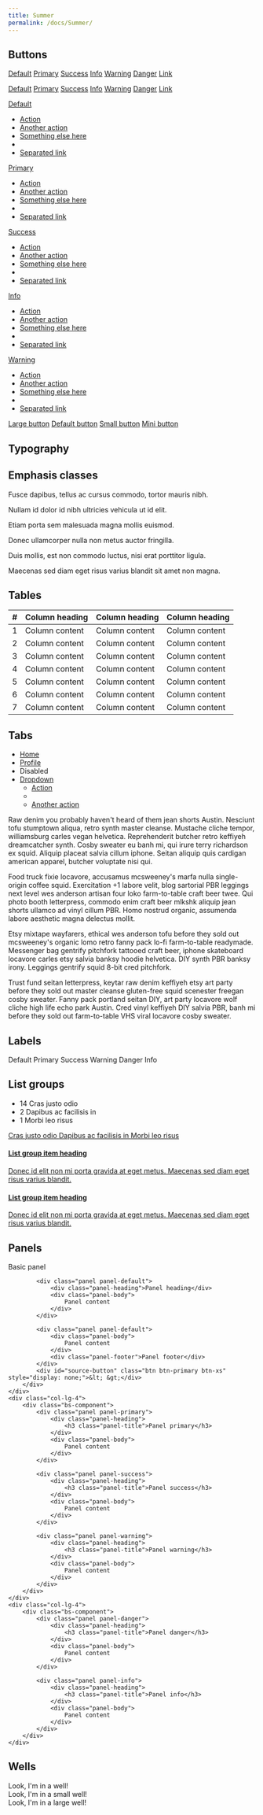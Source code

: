 ```yaml
---
title: Summer
permalink: /docs/Summer/
---
```



## Buttons
<p>
<a href="#" class="btn btn-default">Default</a>
<a href="#" class="btn btn-primary">Primary</a>
<a href="#" class="btn btn-success">Success</a>
<a href="#" class="btn btn-info">Info</a>
<a href="#" class="btn btn-warning">Warning</a>
<a href="#" class="btn btn-danger">Danger</a>
<a href="#" class="btn btn-link">Link</a>
</p><p>
<a href="#" class="btn btn-default disabled">Default</a>
<a href="#" class="btn btn-primary disabled">Primary</a>
<a href="#" class="btn btn-success disabled">Success</a>
<a href="#" class="btn btn-info disabled">Info</a>
<a href="#" class="btn btn-warning disabled">Warning</a>
<a href="#" class="btn btn-danger disabled">Danger</a>
<a href="#" class="btn btn-link disabled">Link</a>
</p><p>
<div class="btn-group">
  <a href="#" class="btn btn-default">Default</a>
  <a href="#" class="btn btn-default dropdown-toggle" data-toggle="dropdown"><span class="caret"></span></a>
  <ul class="dropdown-menu">
    <li><a href="#">Action</a></li>
    <li><a href="#">Another action</a></li>
    <li><a href="#">Something else here</a></li>
    <li class="divider"></li>
    <li><a href="#">Separated link</a></li>
  </ul>
</div>

<div class="btn-group">
  <a href="#" class="btn btn-primary">Primary</a>
  <a href="#" class="btn btn-primary dropdown-toggle" data-toggle="dropdown"><span class="caret"></span></a>
  <ul class="dropdown-menu">
    <li><a href="#">Action</a></li>
    <li><a href="#">Another action</a></li>
    <li><a href="#">Something else here</a></li>
    <li class="divider"></li>
    <li><a href="#">Separated link</a></li>
  </ul>
</div>

<div class="btn-group">
  <a href="#" class="btn btn-success">Success</a>
  <a href="#" class="btn btn-success dropdown-toggle" data-toggle="dropdown"><span class="caret"></span></a>
  <ul class="dropdown-menu">
    <li><a href="#">Action</a></li>
    <li><a href="#">Another action</a></li>
    <li><a href="#">Something else here</a></li>
    <li class="divider"></li>
    <li><a href="#">Separated link</a></li>
  </ul>
</div>

<div class="btn-group">
  <a href="#" class="btn btn-info">Info</a>
  <a href="#" class="btn btn-info dropdown-toggle" data-toggle="dropdown"><span class="caret"></span></a>
  <ul class="dropdown-menu">
    <li><a href="#">Action</a></li>
    <li><a href="#">Another action</a></li>
    <li><a href="#">Something else here</a></li>
    <li class="divider"></li>
    <li><a href="#">Separated link</a></li>
  </ul>
</div>

<div class="btn-group">
  <a href="#" class="btn btn-warning">Warning</a>
  <a href="#" class="btn btn-warning dropdown-toggle" data-toggle="dropdown"><span class="caret"></span></a>
  <ul class="dropdown-menu">
    <li><a href="#">Action</a></li>
    <li><a href="#">Another action</a></li>
    <li><a href="#">Something else here</a></li>
    <li class="divider"></li>
    <li><a href="#">Separated link</a></li>
  </ul>
</div>
</p><p>

<a href="#" class="btn btn-primary btn-lg">Large button</a>
<a href="#" class="btn btn-primary">Default button</a>
<a href="#" class="btn btn-primary btn-sm">Small button</a>
<a href="#" class="btn btn-primary btn-xs">Mini button</a>
</p>


## Typography

<h2>Emphasis classes</h2>
<p class="text-muted">Fusce dapibus, tellus ac cursus commodo, tortor mauris nibh.</p>
<p class="text-primary">Nullam id dolor id nibh ultricies vehicula ut id elit.</p>
<p class="text-warning">Etiam porta sem malesuada magna mollis euismod.</p>
<p class="text-danger">Donec ullamcorper nulla non metus auctor fringilla.</p>
<p class="text-success">Duis mollis, est non commodo luctus, nisi erat porttitor ligula.</p>
<p class="text-info">Maecenas sed diam eget risus varius blandit sit amet non magna.</p>


## Tables

<table class="table table-striped table-hover ">
  <thead>
    <tr>
      <th>#</th>
      <th>Column heading</th>
      <th>Column heading</th>
      <th>Column heading</th>
    </tr>
  </thead>
  <tbody>
    <tr>
      <td>1</td>
      <td>Column content</td>
      <td>Column content</td>
      <td>Column content</td>
    </tr>
    <tr>
      <td>2</td>
      <td>Column content</td>
      <td>Column content</td>
      <td>Column content</td>
    </tr>
    <tr class="info">
      <td>3</td>
      <td>Column content</td>
      <td>Column content</td>
      <td>Column content</td>
    </tr>
    <tr class="success">
      <td>4</td>
      <td>Column content</td>
      <td>Column content</td>
      <td>Column content</td>
    </tr>
    <tr class="danger">
      <td>5</td>
      <td>Column content</td>
      <td>Column content</td>
      <td>Column content</td>
    </tr>
    <tr class="warning">
      <td>6</td>
      <td>Column content</td>
      <td>Column content</td>
      <td>Column content</td>
    </tr>
    <tr class="active">
      <td>7</td>
      <td>Column content</td>
      <td>Column content</td>
      <td>Column content</td>
    </tr>
  </tbody>
</table>


## Tabs

<ul class="nav nav-tabs">
  <li class="active"><a href="#home" data-toggle="tab">Home</a></li>
  <li><a href="#profile" data-toggle="tab">Profile</a></li>
  <li class="disabled"><a>Disabled</a></li>
  <li class="dropdown">
    <a class="dropdown-toggle" data-toggle="dropdown" href="#">
      Dropdown <span class="caret"></span>
    </a>
    <ul class="dropdown-menu">
      <li><a href="#dropdown1" data-toggle="tab">Action</a></li>
      <li class="divider"></li>
      <li><a href="#dropdown2" data-toggle="tab">Another action</a></li>
    </ul>
  </li>
</ul>
<div id="myTabContent" class="tab-content">
  <div class="tab-pane fade active in" id="home">
    <p>Raw denim you probably haven't heard of them jean shorts Austin. Nesciunt tofu stumptown aliqua, retro synth master cleanse. Mustache cliche tempor, williamsburg carles vegan helvetica. Reprehenderit butcher retro keffiyeh dreamcatcher synth. Cosby sweater eu banh mi, qui irure terry richardson ex squid. Aliquip placeat salvia cillum iphone. Seitan aliquip quis cardigan american apparel, butcher voluptate nisi qui.</p>
  </div>
  <div class="tab-pane fade" id="profile">
    <p>Food truck fixie locavore, accusamus mcsweeney's marfa nulla single-origin coffee squid. Exercitation +1 labore velit, blog sartorial PBR leggings next level wes anderson artisan four loko farm-to-table craft beer twee. Qui photo booth letterpress, commodo enim craft beer mlkshk aliquip jean shorts ullamco ad vinyl cillum PBR. Homo nostrud organic, assumenda labore aesthetic magna delectus mollit.</p>
  </div>
  <div class="tab-pane fade" id="dropdown1">
    <p>Etsy mixtape wayfarers, ethical wes anderson tofu before they sold out mcsweeney's organic lomo retro fanny pack lo-fi farm-to-table readymade. Messenger bag gentrify pitchfork tattooed craft beer, iphone skateboard locavore carles etsy salvia banksy hoodie helvetica. DIY synth PBR banksy irony. Leggings gentrify squid 8-bit cred pitchfork.</p>
  </div>
  <div class="tab-pane fade" id="dropdown2">
    <p>Trust fund seitan letterpress, keytar raw denim keffiyeh etsy art party before they sold out master cleanse gluten-free squid scenester freegan cosby sweater. Fanny pack portland seitan DIY, art party locavore wolf cliche high life echo park Austin. Cred vinyl keffiyeh DIY salvia PBR, banh mi before they sold out farm-to-table VHS viral locavore cosby sweater.</p>
  </div>
</div>

## Labels

<p>
<span class="label label-default">Default</span>
<span class="label label-primary">Primary</span>
<span class="label label-success">Success</span>
<span class="label label-warning">Warning</span>
<span class="label label-danger">Danger</span>
<span class="label label-info">Info</span>
</p>


## List groups

<div class="row">
    <div class="col-lg-4">
        <div class="bs-component">
            <ul class="list-group">
                <li class="list-group-item">
                    <span class="badge">14</span> Cras justo odio
                </li>
                <li class="list-group-item">
                    <span class="badge">2</span> Dapibus ac facilisis in
                </li>
                <li class="list-group-item">
                    <span class="badge">1</span> Morbi leo risus
                </li>
            </ul>
        </div>
    </div>
    <div class="col-lg-4">
        <div class="bs-component">
            <div class="list-group">
                <a href="#" class="list-group-item active">
                  Cras justo odio
                </a>
                <a href="#" class="list-group-item">Dapibus ac facilisis in
                </a>
                <a href="#" class="list-group-item">Morbi leo risus
                </a>
            </div>
        </div>
    </div>
    <div class="col-lg-4">
        <div class="bs-component">
            <div class="list-group">
                <a href="#" class="list-group-item">
                    <h4 class="list-group-item-heading">List group item heading</h4>
                    <p class="list-group-item-text">Donec id elit non mi porta gravida at eget metus. Maecenas sed diam eget risus varius blandit.</p>
                </a>
                <a href="#" class="list-group-item">
                    <h4 class="list-group-item-heading">List group item heading</h4>
                    <p class="list-group-item-text">Donec id elit non mi porta gravida at eget metus. Maecenas sed diam eget risus varius blandit.</p>
                </a>
            </div>
        </div>
    </div>
</div>


## Panels

<div class="row">
    <div class="col-lg-4">
        <div class="bs-component">
            <div class="panel panel-default">
                <div class="panel-body">
                    Basic panel
                </div>
            </div>

            <div class="panel panel-default">
                <div class="panel-heading">Panel heading</div>
                <div class="panel-body">
                    Panel content
                </div>
            </div>

            <div class="panel panel-default">
                <div class="panel-body">
                    Panel content
                </div>
                <div class="panel-footer">Panel footer</div>
            </div>
            <div id="source-button" class="btn btn-primary btn-xs" style="display: none;">&lt; &gt;</div>
        </div>
    </div>
    <div class="col-lg-4">
        <div class="bs-component">
            <div class="panel panel-primary">
                <div class="panel-heading">
                    <h3 class="panel-title">Panel primary</h3>
                </div>
                <div class="panel-body">
                    Panel content
                </div>
            </div>

            <div class="panel panel-success">
                <div class="panel-heading">
                    <h3 class="panel-title">Panel success</h3>
                </div>
                <div class="panel-body">
                    Panel content
                </div>
            </div>

            <div class="panel panel-warning">
                <div class="panel-heading">
                    <h3 class="panel-title">Panel warning</h3>
                </div>
                <div class="panel-body">
                    Panel content
                </div>
            </div>
        </div>
    </div>
    <div class="col-lg-4">
        <div class="bs-component">
            <div class="panel panel-danger">
                <div class="panel-heading">
                    <h3 class="panel-title">Panel danger</h3>
                </div>
                <div class="panel-body">
                    Panel content
                </div>
            </div>

            <div class="panel panel-info">
                <div class="panel-heading">
                    <h3 class="panel-title">Panel info</h3>
                </div>
                <div class="panel-body">
                    Panel content
                </div>
            </div>
        </div>
    </div>
</div>


## Wells

<div class="row">
    <div class="col-lg-4">
        <div class="bs-component">
            <div class="well">
                Look, I'm in a well!
            </div>
        </div>
    </div>
    <div class="col-lg-4">
        <div class="bs-component">
            <div class="well well-sm">
                Look, I'm in a small well!
            </div>
        </div>
    </div>
    <div class="col-lg-4">
        <div class="bs-component">
            <div class="well well-lg">
                Look, I'm in a large well!
            </div>
            <div id="source-button" class="btn btn-primary btn-xs" style="display: none;">&lt; &gt;</div>
        </div>
    </div>
</div>
